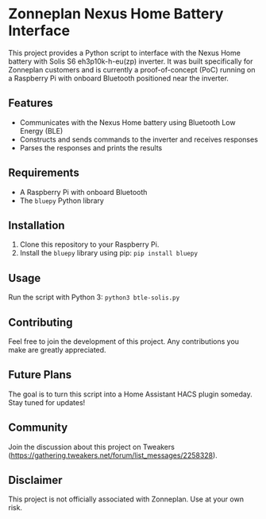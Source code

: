 # Zonneplan Nexus Home Battery Interface

This project provides a Python script to interface with the Nexus Home battery with Solis S6 eh3p10k-h-eu(zp) inverter. It was built specifically for Zonneplan customers and is currently a proof-of-concept (PoC) running on a Raspberry Pi with onboard Bluetooth positioned near the inverter.

## Features

- Communicates with the Nexus Home battery using Bluetooth Low Energy (BLE)
- Constructs and sends commands to the inverter and receives responses
- Parses the responses and prints the results

## Requirements

- A Raspberry Pi with onboard Bluetooth
- The `bluepy` Python library

## Installation

1. Clone this repository to your Raspberry Pi.
2. Install the `bluepy` library using pip: `pip install bluepy`

## Usage

Run the script with Python 3: `python3 btle-solis.py`

## Contributing

Feel free to join the development of this project. Any contributions you make are greatly appreciated.

## Future Plans

The goal is to turn this script into a Home Assistant HACS plugin someday. Stay tuned for updates!

## Community

Join the discussion about this project on Tweakers (https://gathering.tweakers.net/forum/list_messages/2258328).

## Disclaimer

This project is not officially associated with Zonneplan. Use at your own risk.
